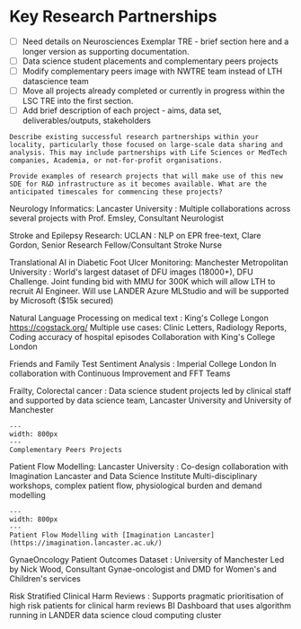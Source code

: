 # Key Research Partnerships

- [ ] Need details on Neurosciences Exemplar TRE - brief section here and a longer version as supporting documentation.
- [ ] Data science student placements and complementary peers projects
- [ ] Modify complementary peers image with NWTRE team instead of LTH datascience team
- [ ] Move all projects already completed or currently in progress within the LSC TRE into the first section.
- [ ] Add brief description of each project - aims, data set, deliverables/outputs, stakeholders

```{note}
Describe existing successful research partnerships within your locality, particularly those focused on large-scale data sharing and analysis. This may include partnerships with Life Sciences or MedTech companies, Academia, or not-for-profit organisations.
```

```{note}
Provide examples of research projects that will make use of this new SDE for R&D infrastructure as it becomes available. What are the anticipated timescales for commencing these projects?  
```

Neurology Informatics: Lancaster University
: Multiple collaborations across several projects with Prof. Emsley, Consultant Neurologist

Stroke and Epilepsy Research: UCLAN
: NLP on EPR free-text, Clare Gordon, Senior Research Fellow/Consultant Stroke Nurse

Translational AI in Diabetic Foot Ulcer Monitoring: Manchester Metropolitan University
: World's largest dataset of DFU images (18000+), DFU Challenge.
  Joint funding bid with MMU for 300K which will allow LTH to recruit AI Engineer.
  Will use LANDER Azure MLStudio and will be supported by Microsoft ($15k secured)

Natural Language Processing on medical text
: King's College Longon <https://cogstack.org/>
  Multiple use cases: Clinic Letters, Radiology Reports, Coding accuracy of hospital episodes
 Collaboration with King's College London

Friends and Family Test Sentiment Analysis
: Imperial College London
  In collaboration with Continuous Improvement and FFT Teams

Frailty, Colorectal cancer
: Data science student projects led by clinical staff and supported by data science team, Lancaster University and University of Manchester

```{figure} ./images/complementary_peers.png
---
width: 800px
---
Complementary Peers Projects
```

Patient Flow Modelling: Lancaster University
: Co-design collaboration with Imagination Lancaster and Data Science Institute
  Multi-disciplinary workshops, complex patient flow, physiological burden and demand modelling

```{figure} ./images/patient_flow_imagination_lancaster.png
---
width: 800px
---
Patient Flow Modelling with [Imagination Lancaster](https://imagination.lancaster.ac.uk/)
```

GynaeOncology Patient Outcomes Dataset
: University of Manchester
  Led by Nick Wood, Consultant Gynae-oncologist and DMD for Women's and Children's services

Risk Stratified Clinical Harm Reviews
: Supports pragmatic prioritisation of high risk patients for clinical harm reviews
  BI Dashboard that uses algorithm running in LANDER data science cloud computing cluster
